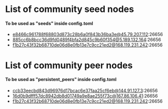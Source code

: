 # List of community seed nodes
#### To be used as "seeds" inside config.toml
- e8466c961788f68803d873c28b6a0f843b36ba3e@45.79.207.112:26656
- 885cc6b8bcc36d9fd0489f4bfa2d845c9b60f354@5.189.132.164:26656
- f1b27c43f32b68710de06d8e0fb13e7c9cc21ed2@168.119.231.242:26656


# List of community peer nodes
#### To be used as "persistent_peers" inside config.toml
- ccb33eecbd843d96976d17bcac6e37faa25cf6eb@144.91.127.3:26656
- 16d0b9dfff57dc8942db8d01749a9e8ae255f73c@167.86.106.41:26656
- f1b27c43f32b68710de06d8e0fb13e7c9cc21ed2@168.119.231.242:26656
